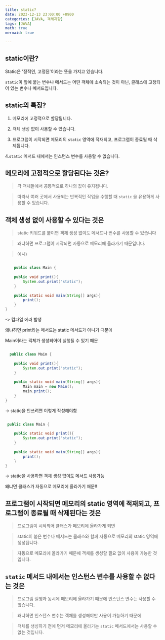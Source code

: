 ```yaml
---
title: static?
date: 2023-12-13 23:00:00 +0900
categories: [JAVA, 객체지향]
tags: [JAVA]
math: true
mermaid: true

---
```

## **static이란?**

Static은 '정적인, 고정된'이라는 뜻을 가지고 있습니다.

`static`이 앞에 붙는 변수나 메서드는 어떤 객체에 소속되는 것이 아닌, 클래스에 고정되어 있는 변수나 메서드입니다.


## **static의 특징?**

1. 메모리에 고정적으로 할당됩니다.

2. 객체 생성 없이 사용할 수 있습니다.

3. 프로그램이 시작되면 메모리의 `static` 영역에 적재되고, 프로그램이 종료될 때 삭제됩니다.

4.`static` 메서드 내에서는 인스턴스 변수를 사용할 수 없습니다.



## **메모리에 고정적으로 할당된다는 것은?**

> 각 객체들에서 공통적으로 하나의 값이 유지됩니다. 

> 따라서 여러 곳에서 사용되는 반복적인 작업을 수행할 때 `static` 을 유용하게 사용할 수 있습니다.


## **객체 생성 없이 사용할 수 있다는 것은**

> static 키워드를 붙이면 객체 생성 없이도 메서드나 변수를 사용할 수 있습니다

>  왜냐하면 프로그램이 시작되면 자동으로 메모리에 올라가기 때문입니다.

> 예시) 

```java 

    public class Main {
 
    public void print(){
        System.out.print("static");
    }
 
    public static void main(String[] args){
        print();
    }
}
```
-> 컴파일 에러 발생 

왜냐하면 print라는 메서드는 static 메서드가 아니기 때문에 

Main이라는 객체가 생성되어야 실행될 수 있기 때문


```java 

  public class Main {
 
    public void print(){
        System.out.print("static");
    }
 
    public static void main(String[] args){
        Main main = new Main();
        main.print();
    }
}

```
-> static을 안쓰려면 이렇게 작성해야함 

```java 

 public class Main {
 
    public static void print(){
        System.out.print("static");
    }
 
    public static void main(String[] args){
        print();
    }
}
```

-> static을 사용하면 객체 생성 없이도 메서드 사용가능
  
   왜냐면 클래스가 자동으로 메모리에 올라가기 때문!!


## **프로그램이 시작되면 메모리의 static 영역에 적재되고, 프로그램이 종료될 때 삭제된다는 것은**

> 프로그램이 시작되어 클래스가 메모리에 올라가게 되면

> static이 붙은 변수나 메서드는 클래스와 함께 자동으로 메모리의 static 영역에 생성됩니다. 

> 자동으로 메모리에 올라가기 때문에 객체를 생성할 필요 없이 사용이 가능한 것입니다.


 
## `static` **메서드 내에서는 인스턴스 변수를 사용할 수 없다는 것은**

> 프로그램 실행과 동시에 메모리에 올라가기 때문에 인스턴스 변수는 사용할 수 없습니다. 

> 왜냐하면 인스턴스 변수는 객체를 생성해야만 사용이 가능하기 때문에 
 
> 객체를 생성하기 전에 먼저 메모리에 올라가는 `static` 메서드에서는 사용할 수 없는 것입니다.  